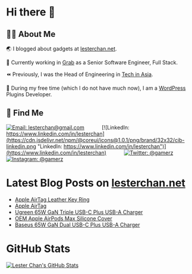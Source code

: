 # Hi there 👋

## 👨‍💻 About Me

🌏 I blogged about gadgets at [lesterchan.net](https://lesterchan.net).

🥞 Currently working in [Grab](https://grab.com) as a Senior Software Engineer, Full Stack.

⏪ Previously, I was the Head of Engineering in [Tech in Asia](https://www.techinasia.com).

🔌 During my free time (which I do not have much now), I am a [WordPress](https://wordpress.org) Plugins Developer.

## 🔎 Find Me

[![Email: lesterchan@gmail.com](https://cdn.jsdelivr.net/npm/@coreui/icons@1.0.1/png/brand/32x32/cib-gmail.png "Email: lesterchan@gmail.com")](mailto:lesterchan@gmail.com)
&nbsp;&nbsp;&nbsp;&nbsp;&nbsp;&nbsp;&nbsp;&nbsp;&nbsp;&nbsp;
[![LinkedIn: https://www.linkedin.com/in/lesterchan](https://cdn.jsdelivr.net/npm/@coreui/icons@1.0.1/png/brand/32x32/cib-linkedin.png "LinkedIn: https://www.linkedin.com/in/lesterchan")](https://www.linkedin.com/in/lesterchan)
&nbsp;&nbsp;&nbsp;&nbsp;&nbsp;&nbsp;&nbsp;&nbsp;&nbsp;&nbsp;
[![Twitter: @gamerz](https://cdn.jsdelivr.net/npm/@coreui/icons@1.0.1/png/brand/32x32/cib-twitter.png "Twitter: @gamerz")](https://twitter.com/gamerz)
&nbsp;&nbsp;&nbsp;&nbsp;&nbsp;&nbsp;&nbsp;&nbsp;&nbsp;&nbsp;
[![Instagram: @gamerz](https://cdn.jsdelivr.net/npm/@coreui/icons@1.0.1/png/brand/32x32/cib-instagram.png "Instagram: @gamerz")](https://instagram.com/gamerz)

# Latest Blog Posts on [lesterchan.net](https://lesterchan.net)

<!-- BLOG-POST-LIST:START -->
- [Apple AirTag Leather Key Ring](https://lesterchan.net/blog/2021/05/10/apple-airtag-leather-key-ring/)
- [Apple AirTag](https://lesterchan.net/blog/2021/05/07/apple-airtag/)
- [Ugreen 65W GaN Triple USB-C Plus USB-A Charger](https://lesterchan.net/blog/2021/05/05/ugreen-65w-gan-triple-usb-c-plus-usb-a-charger/)
- [OEM Apple AirPods Max Silicone Cover](https://lesterchan.net/blog/2021/05/03/oem-apple-airpods-max-silicone-cover/)
- [Baseus 65W GaN Dual USB-C Plus USB-A Charger](https://lesterchan.net/blog/2021/04/26/baseus-65w-gan-dual-usb-c-plus-usb-a-charger/)
<!-- BLOG-POST-LIST:END -->

# GitHub Stats

[![Lester Chan's GitHub Stats](https://github-readme-stats.vercel.app/api?username=lesterchan&show_icons=true&private=true&include_all_commits=true "Lester Chan's GitHub Stats")](https://github.com/lesterchan)
